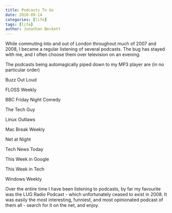 ```yaml
---
title: Podcasts To Go
date: 2010-09-14
categories: [life]
tags: [life]
author: Jonathan Beckett
---
```


While commuting into and out of London throughout much of 2007 and 2008, I became a regular listening of several podcasts. The bug has stayed with me, and I often choose them over television on an evening.

The podcasts being automagically piped down to my MP3 player are (in no particular order)

Buzz Out Loud

FLOSS Weekly

BBC Friday Night Comedy

The Tech Guy

Linux Outlaws

Mac Break Weekly

Net at Night

Tech News Today

This Week in Google

This Week in Tech

Windows Weekly

Over the entire time I have been listening to podcasts, by far my favourite was the LUG Radio Podcast - which unfortunately ceased to exist in 2008. It was easily the most interesting, funniest, and most opinionated podcast of them all - search for it on the net, and enjoy.